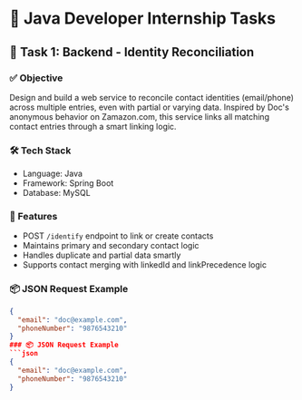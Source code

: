 # 💼 Java Developer Internship Tasks

## 🧪 Task 1: Backend - Identity Reconciliation

### ✅ Objective
Design and build a web service to reconcile contact identities (email/phone) across multiple entries, even with partial or varying data. Inspired by Doc's anonymous behavior on Zamazon.com, this service links all matching contact entries through a smart linking logic.

### 🛠️ Tech Stack
- Language:  Java 
- Framework: Spring Boot 
- Database: MySQL

### 🧩 Features
- POST `/identify` endpoint to link or create contacts
- Maintains primary and secondary contact logic
- Handles duplicate and partial data smartly
- Supports contact merging with linkedId and linkPrecedence logic
### 📦 JSON Request Example
```json
{
  "email": "doc@example.com",
  "phoneNumber": "9876543210"
}
### 📦 JSON Request Example
```json
{
  "email": "doc@example.com",
  "phoneNumber": "9876543210"
}
